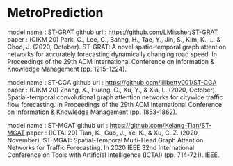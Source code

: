 # MetroPrediction


model name : ST-GRAT 
github url :  https://github.com/LMissher/ST-GRAT
paper : (CIKM 20)
Park, C., Lee, C., Bahng, H., Tae, Y., Jin, S., Kim, K., ... & Choo, J. (2020, October). ST-GRAT: A novel spatio-temporal graph attention networks for accurately forecasting dynamically changing road speed. In Proceedings of the 29th ACM International Conference on Information & Knowledge Management (pp. 1215-1224).

model name : ST-CGA
github url : https://github.com/jillbetty001/ST-CGA
paper : (CIKM 20)
Zhang, X., Huang, C., Xu, Y., & Xia, L. (2020, October). Spatial-temporal convolutional graph attention networks for citywide traffic flow forecasting. In Proceedings of the 29th ACM International Conference on Information & Knowledge Management (pp. 1853-1862).

model name : ST-MGAT
github url : https://github.com/Kelang-Tian/ST-MGAT
paper : (ICTAI 20)
Tian, K., Guo, J., Ye, K., & Xu, C. Z. (2020, November). ST-MGAT: Spatial-Temporal Multi-Head Graph Attention Networks for Traffic Forecasting. In 2020 IEEE 32nd International Conference on Tools with Artificial Intelligence (ICTAI) (pp. 714-721). IEEE.
